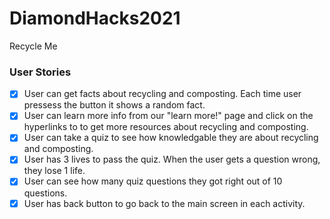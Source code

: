 # DiamondHacks2021

Recycle Me

### User Stories
- [x]  User can get facts about recycling and composting. Each time user pressess the button it shows a random fact. 
- [x]  User can learn more info from our "learn more!" page and click on the hyperlinks to to get more resources about recycling and composting.
- [x]  User can take a quiz to see how knowledgable they are about recycling and composting. 
- [x]  User has 3 lives to pass the quiz. When the user gets a question wrong, they lose 1 life.
- [x]  User can see how many quiz questions they got right out of 10 questions. 
- [x]  User has back button to go back to the main screen in each activity.
